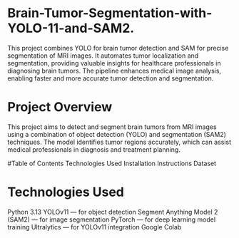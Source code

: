 # Brain-Tumor-Segmentation-with-YOLO-11-and-SAM2.
This project combines YOLO for brain tumor detection and SAM for precise segmentation of MRI images. It automates tumor localization and segmentation, providing valuable insights for healthcare professionals in diagnosing brain tumors. The pipeline enhances medical image analysis, enabling faster and more accurate tumor detection and segmentation.

# Project Overview
This project aims to detect and segment brain tumors from MRI images using a combination of object detection (YOLO) and segmentation (SAM2) techniques. The model identifies tumor regions accurately, which can assist medical professionals in diagnosis and treatment planning.

#Table of Contents
Technologies Used
Installation Instructions
Dataset

# Technologies Used
Python 3.13
YOLOv11 — for object detection
Segment Anything Model 2 (SAM2) — for image segmentation
PyTorch — for deep learning model training
Ultralytics — for YOLOv11 integration
Google Colab
